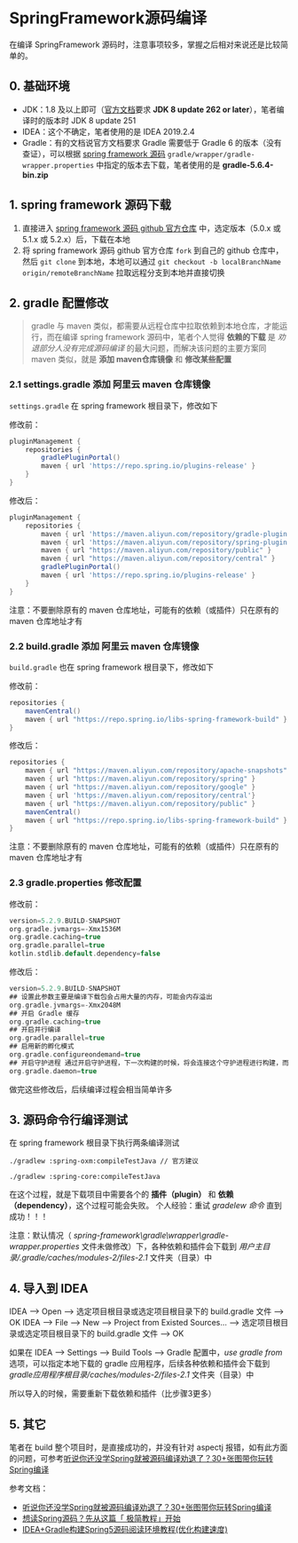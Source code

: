 # SpringFramework源码编译

在编译 SpringFramework 源码时，注意事项较多，掌握之后相对来说还是比较简单的。

## 0. 基础环境

+ JDK：1.8 及以上即可（[官方文档](https://github.com/spring-projects/spring-framework/wiki/Build-from-Source)要求 **JDK 8 update 262 or later**），笔者编译时的版本时 JDK 8 update 251
+ IDEA：这个不确定，笔者使用的是 IDEA 2019.2.4 
+ Gradle：有的文档说官方文档要求 Gradle 需要低于 Gradle 6 的版本（没有查证），可以根据 [spring framework 源码](https://github.com/spring-projects/spring-framework) 
`gradle/wrapper/gradle-wrapper.properties` 中指定的版本去下载，笔者使用的是 **gradle-5.6.4-bin.zip**

## 1. spring framework 源码下载

1. 直接进入 [spring framework 源码 github 官方仓库](https://github.com/spring-projects/spring-framework) 中，选定版本（5.0.x 或 5.1.x 或 5.2.x）后，下载在本地
2. 将 spring framework 源码 github 官方仓库 `fork` 到自己的 github 仓库中，然后 `git clone` 到本地，本地可以通过 `git checkout -b localBranchName origin/remoteBranchName` 拉取远程分支到本地并直接切换

## 2. gradle 配置修改

> gradle 与 maven 类似，都需要从远程仓库中拉取依赖到本地仓库，才能运行，而在编译 spring framework 源码中，笔者个人觉得 **依赖的下载** 是 *劝退部分人没有完成源码编译* 的最大问题，而解决该问题的主要方案同 maven 类似，就是 **添加 maven仓库镜像** 和 **修改某些配置**

### 2.1 settings.gradle 添加 阿里云 maven 仓库镜像

`settings.gradle` 在 spring framework 根目录下，修改如下

修改前：
```gradle
pluginManagement {
	repositories {
		gradlePluginPortal()
		maven { url 'https://repo.spring.io/plugins-release' }
	}
}
```

修改后：
```gradle
pluginManagement {
	repositories {
		maven { url 'https://maven.aliyun.com/repository/gradle-plugin' }
		maven { url 'https://maven.aliyun.com/repository/spring-plugin'}
		maven { url "https://maven.aliyun.com/repository/public" }
		maven { url "https://maven.aliyun.com/repository/central" }
		gradlePluginPortal()
		maven { url 'https://repo.spring.io/plugins-release' }
	}
}
```

注意：不要删除原有的 maven 仓库地址，可能有的依赖（或插件）只在原有的 maven 仓库地址才有

### 2.2 build.gradle 添加 阿里云 maven 仓库镜像

`build.gradle` 也在 spring framework 根目录下，修改如下

修改前：
```gradle
repositories {
    mavenCentral()
    maven { url "https://repo.spring.io/libs-spring-framework-build" }
}
```

修改后：
```gradle
repositories {
    maven { url "https://maven.aliyun.com/repository/apache-snapshots" }
    maven { url "https://maven.aliyun.com/repository/spring" }
    maven { url "https://maven.aliyun.com/repository/google" }
    maven { url 'https://maven.aliyun.com/repository/central'}
    maven { url "https://maven.aliyun.com/repository/public" }
    mavenCentral()
    maven { url "https://repo.spring.io/libs-spring-framework-build" }
}
```

注意：不要删除原有的 maven 仓库地址，可能有的依赖（或插件）只在原有的 maven 仓库地址才有

### 2.3 gradle.properties 修改配置

修改前：
```gradle
version=5.2.9.BUILD-SNAPSHOT
org.gradle.jvmargs=-Xmx1536M
org.gradle.caching=true
org.gradle.parallel=true
kotlin.stdlib.default.dependency=false
```

修改后：
```gradle
version=5.2.9.BUILD-SNAPSHOT
## 设置此参数主要是编译下载包会占用大量的内存，可能会内存溢出
org.gradle.jvmargs=-Xmx2048M
## 开启 Gradle 缓存
org.gradle.caching=true
## 开启并行编译
org.gradle.parallel=true
## 启用新的孵化模式
org.gradle.configureondemand=true
## 开启守护进程 通过开启守护进程，下一次构建的时候，将会连接这个守护进程进行构建，而不是重新fork一个gradle构建进程
org.gradle.daemon=true
```

做完这些修改后，后续编译过程会相当简单许多

## 3. 源码命令行编译测试

在 spring framework 根目录下执行两条编译测试

```linux
./gradlew :spring-oxm:compileTestJava // 官方建议
```

```linux
./gradlew :spring-core:compileTestJava
```

在这个过程，就是下载项目中需要各个的 **插件（plugin）** 和 **依赖（dependency）**，这个过程可能会失败。
个人经验：重试 *gradelew 命令* 直到成功！！！

注意：默认情况（ *spring-framework\gradle\wrapper\gradle-wrapper.properties* 文件未做修改）下，各种依赖和插件会下载到 *用户主目录/.gradle/caches/modules-2/files-2.1* 文件夹（目录）中

## 4. 导入到 IDEA

IDEA --> Open --> 选定项目根目录或选定项目根目录下的 build.gradle 文件 --> OK
IDEA --> File --> New --> Project from Existed Sources... --> 选定项目根目录或选定项目根目录下的 build.gradle 文件 --> OK

如果在 IDEA --> Settings --> Build Tools --> Gradle 配置中，*use gradle from* 选项，可以指定本地下载的 gradle 应用程序，后续各种依赖和插件会下载到 *gradle应用程序根目录/caches/modules-2/files-2.1* 文件夹（目录）中

所以导入的时候，需要重新下载依赖和插件（比步骤3更多）

## 5. 其它

笔者在 build 整个项目时，是直接成功的，并没有针对 aspectj 报错，如有此方面的问题，可参考[听说你还没学Spring就被源码编译劝退了？30+张图带你玩转Spring编译](https://juejin.im/post/6847902215592640526)

参考文档：
+ [听说你还没学Spring就被源码编译劝退了？30+张图带你玩转Spring编译](https://juejin.im/post/6847902215592640526)
+ [想读Spring源码？先从这篇「 极简教程」开始](https://zhuanlan.zhihu.com/p/128673649)
+ [IDEA+Gradle构建Spring5源码阅读环境教程(优化构建速度)](https://zhuanlan.zhihu.com/p/149641082)
